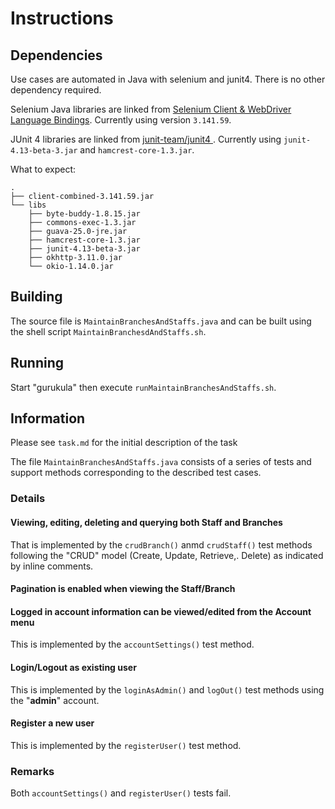 # Instructions

## Dependencies

Use cases are automated in Java with selenium and junit4. There is no other dependency required.

Selenium Java libraries are linked from [Selenium Client & WebDriver Language Bindings](https://www.seleniumhq.org/download/). Currently using version `3.141.59`.



JUnit 4 libraries are linked from [junit-team/junit4
](https://github.com/junit-team/junit4/wiki/Download-and-Install). Currently using `junit-4.13-beta-3.jar` and `hamcrest-core-1.3.jar`.

What to expect:

```text
.
├── client-combined-3.141.59.jar
└── libs
    ├── byte-buddy-1.8.15.jar
    ├── commons-exec-1.3.jar
    ├── guava-25.0-jre.jar
    ├── hamcrest-core-1.3.jar
    ├── junit-4.13-beta-3.jar
    ├── okhttp-3.11.0.jar
    └── okio-1.14.0.jar
```

## Building

The source file is `MaintainBranchesAndStaffs.java` and can be built using the shell script `MaintainBranchesdAndStaffs.sh`.

## Running

Start "gurukula" then execute `runMaintainBranchesAndStaffs.sh`.

## Information

Please see `task.md` for the initial description of the task

The file `MaintainBranchesAndStaffs.java` consists of a series of tests and support methods corresponding to the described test cases.

### Details

#### Viewing, editing, deleting and querying both Staff and Branches

That is implemented by the `crudBranch()` anmd `crudStaff()` test methods following the "CRUD"  model (Create, Update, Retrieve,. Delete) as indicated by inline comments.

#### Pagination is enabled when viewing the Staff/Branch

#### Logged in account information can be viewed/edited from the Account menu

This is implemented by the `accountSettings()` test method.

#### Login/Logout as existing user

This is implemented by the `loginAsAdmin()` and `logOut()` test methods using the "**admin**" account.

#### Register a new user

This is implemented by the `registerUser()` test method.

### Remarks

Both `accountSettings()` and `registerUser()` tests fail.